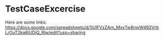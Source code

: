 # TestCaseExcercise

Here are some links:
https://docs.google.com/spreadsheets/d/1iUlFVzZAm_MxvTw8nwW492VrbLrOuT2kq8jUDjQ_Rlw/edit?usp=sharing
